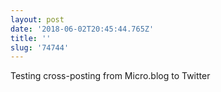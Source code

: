 ```yaml
---
layout: post
date: '2018-06-02T20:45:44.765Z'
title: ''
slug: '74744'
---
```

Testing cross-posting from Micro.blog to Twitter
